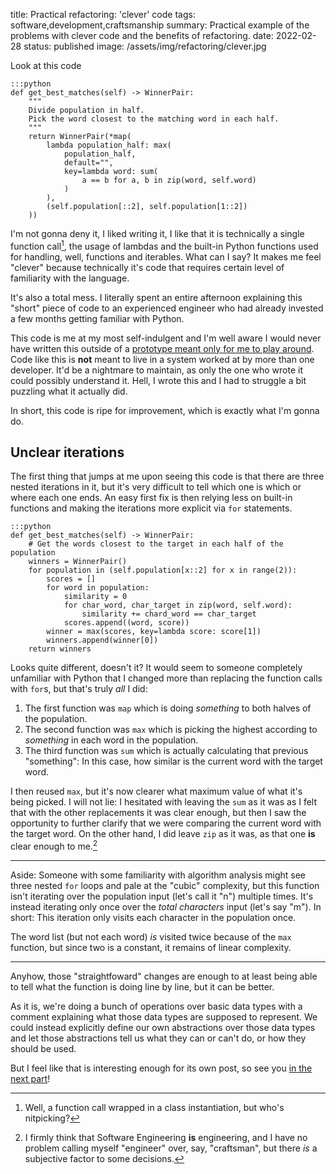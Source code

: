 title: Practical refactoring: 'clever' code
tags: software,development,craftsmanship
summary: Practical example of the problems with clever code and the benefits of refactoring.
date: 2022-02-28
status: published
image: /assets/img/refactoring/clever.jpg

Look at this code

    :::python
    def get_best_matches(self) -> WinnerPair:
        """
        Divide population in half.
        Pick the word closest to the matching word in each half.
        """
        return WinnerPair(*map(
            lambda population_half: max(
                population_half,
                default="",
                key=lambda word: sum(
                    a == b for a, b in zip(word, self.word)
                )
            ),
            (self.population[::2], self.population[1::2])
        ))

I'm not gonna deny it, I liked writing it, I like that it is technically a single function call[^class],
the usage of lambdas and the built-in Python functions used for handling, well, functions and iterables.
What can I say? It makes me feel "clever" because technically it's code that requires certain level of
familiarity with the language.

It's also a total mess. I literally spent an entire afternoon explaining this "short" piece of code
to an experienced engineer who had already invested a few months getting familiar with Python.

This code is me at my most self-indulgent and I'm well aware I would never have written this outside
of a [prototype meant only for me to play around][proto]. Code like this is **not** meant to live in a
system worked at by more than one developer. It'd be a nightmare to maintain, as only the one who wrote
it could possibly understand it. Hell, I wrote this and I had to struggle a bit puzzling what it actually
did.

In short, this code is ripe for improvement, which is exactly what I'm gonna do.

## Unclear iterations

The first thing that jumps at me upon seeing this code is that there are three nested iterations in it,
but it's very difficult to tell which one is which or where each one ends.
An easy first fix is then relying less on built-in functions and making the iterations more explicit
via `for` statements.

    :::python
    def get_best_matches(self) -> WinnerPair:
        # Get the words closest to the target in each half of the population
        winners = WinnerPair()
        for population in (self.population[x::2] for x in range(2)):
            scores = []
            for word in population:
                similarity = 0
                for char_word, char_target in zip(word, self.word):
                    similarity += chard_word == char_target
                scores.append((word, score))
            winner = max(scores, key=lambda score: score[1])
            winners.append(winner[0])
        return winners

Looks quite different, doesn't it? It would seem to someone completely unfamiliar with Python that
I changed more than replacing the function calls with `for`s, but that's truly _all_ I did:

1. The first function was `map` which is doing _something_ to both halves of the population.
2. The second function was `max` which is picking the highest according to _something_ in each word in
the population.
3. The third function was `sum` which is actually calculating that previous "something": In this case,
how similar is the current word with the target word.

I then reused `max`, but it's now clearer what maximum value of what it's being picked. I will not lie:
I hesitated with leaving the `sum` as it was as I felt that with the other replacements it was clear enough,
but then I saw the opportunity to further clarify that we were comparing the current word with the target word.
On the other hand, I did leave `zip` as it was, as that one **is** clear enough to me.[^craft]

---

Aside: Someone with some familiarity with algorithm analysis might see three nested `for` loops and
pale at the "cubic" complexity, but this function isn't iterating over the population input
(let's call it "n") multiple times. It's instead iterating only once over the _total characters_ input
(let's say "m"). In short: This iteration only visits each character in the population once.

The word list (but not each word) _is_ visited twice because of the `max` function, but since two is a
constant, it remains of linear complexity.

---

Anyhow, those "straightfoward" changes are enough to at least being able to tell what the function
is doing line by line, but it can be better.

As it is, we're doing a bunch of operations over basic data types with a comment explaining what
those data types are supposed to represent. We could instead explicitly define our own abstractions over
those data types and let those abstractions tell us what they can or can't do, or how they should be
used.

But I feel like that is interesting enough for its own post, so see you [in the next part][abstracting]!

[^class]: Well, a function call wrapped in a class instantiation, but who's nitpicking?
[^craft]: I firmly think that Software Engineering **is** engineering, and I have no problem calling myself "engineer" over, say, "craftsman", but there _is_ a subjective factor to some decisions.

[proto]: https://gitlab.com/luord/prototype
[abstracting]: {filename}/Engineering/abstracting.md

